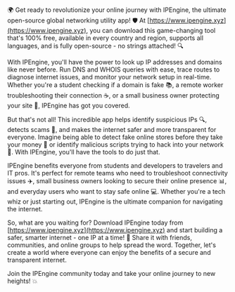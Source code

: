 🌍 Get ready to revolutionize your online journey with IPEngine, the ultimate open-source global networking utility app! 🛡️ At [https://www.ipengine.xyz](https://www.ipengine.xyz), you can download this game-changing tool that's 100% free, available in every country and region, supports all languages, and is fully open-source - no strings attached! 🔍

With IPEngine, you'll have the power to look up IP addresses and domains like never before. Run DNS and WHOIS queries with ease, trace routes to diagnose internet issues, and monitor your network setup in real-time. Whether you're a student checking if a domain is fake 📚, a remote worker troubleshooting their connection ☕️, or a small business owner protecting your site 🏢, IPEngine has got you covered.

But that's not all! This incredible app helps identify suspicious IPs 🔍, detects scams 💸, and makes the internet safer and more transparent for everyone. Imagine being able to detect fake online stores before they take your money 💸 or identify malicious scripts trying to hack into your network 🚀. With IPEngine, you'll have the tools to do just that.

IPEngine benefits everyone from students and developers to travelers and IT pros. It's perfect for remote teams who need to troubleshoot connectivity issues ✈️, small business owners looking to secure their online presence 📊, and everyday users who want to stay safe online 💻. Whether you're a tech whiz or just starting out, IPEngine is the ultimate companion for navigating the internet.

So, what are you waiting for? Download IPEngine today from [https://www.ipengine.xyz](https://www.ipengine.xyz) and start building a safer, smarter internet - one IP at a time! 🚀 Share it with friends, communities, and online groups to help spread the word. Together, let's create a world where everyone can enjoy the benefits of a secure and transparent internet.

Join the IPEngine community today and take your online journey to new heights! 💥